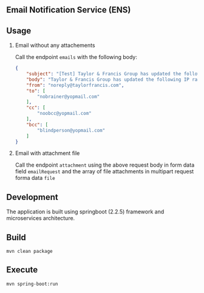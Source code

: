 
Email Notification Service (ENS)
---

Usage
--
1. Email without any attachements
    
    Call the endpoint `emails` with the following body:
    ```json
    {
        "subject": "[Test] Taylor & Francis Group has updated the following IP range(s)",
        "body": "Taylor & Francis Group has updated the following IP range(s):<br/><br/>      From: 192.168.0.1 - 192.168.0.1<br/>      To: 192.168.0.2 - 192.168.0.2",
        "from": "noreply@taylorfrancis.com",
        "to": [
            "nobrainer@yopmail.com"
        ],
        "cc": [
            "noobcc@yopmail.com"
        ],
        "bcc": [
            "blindperson@yopmail.com"
        ]
    }
    ``` 
   
 2. Email with attachment file
 
    Call the endpoint `attachment` using the above request body in form data field `emailRequest` and the array of file attachments in multipart request forma data `file`
    
Development
---
The application is built using springboot (2.2.5) framework and microservices architecture.

Build
--
`mvn clean package`

Execute
--
`mvn spring-boot:run`

